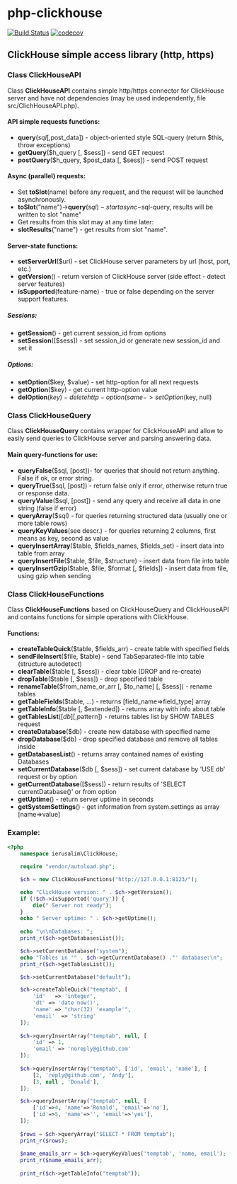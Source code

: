 # php-clickhouse
[![Build Status](https://api.travis-ci.org/ierusalim/php-clickhouse.svg?branch=master)](https://www.travis-ci.org/ierusalim/php-clickhouse)
[![codecov](https://codecov.io/gh/ierusalim/php-clickhouse/branch/master/graph/badge.svg)](https://codecov.io/gh/ierusalim/php-clickhouse)
## ClickHouse simple access library (http, https)

### Class **ClickHouseAPI**
Class **ClickHouseAPI** contains simple http/https connector for ClickHouse server
and have not dependencies (may be used independently, file src/ClichHouseAPI.php).
#### API simple requests functions:
* **query**($sql [,$post_data]) - object-oriented style SQL-query (return $this, throw exceptions)
* **getQuery**($h_query [, $sess]) - send GET request
* **postQuery**($h_query, $post_data [, $sess]) - send POST request
#### Async (parallel) requests:
* Set **toSlot**(name) before any request, and the request will be launched asynchronously.
* **toSlot**("name")->**query**($sql) - start async-$sql-query, results will be written to slot "name"
* Get results from this slot may at any time later:
* **slotResults**("name") - get results from slot "name".
#### Server-state functions:
* **setServerUrl**($url) - set ClickHouse server parameters by url (host, port, etc.)
* **getVersion**() - return version of ClickHouse server (side effect - detect server features)
* **isSupported**(feature-name) - true or false depending on the server support features.
##### Sessions:
* **getSession**() - get current session_id from options
* **setSession**([$sess]) - set session_id or generate new session_id and set it
##### Options:
* **setOption**($key, $value) - set http-option for all next requests
* **getOption**($key) - get current http-option value
* **delOption**($key) - delete http-option (same ->setOption($key, null)

### Class **ClickHouseQuery**
Class **ClickHouseQuery** contains wrapper for ClickHouseAPI and allow to easily
send queries to ClickHouse server and parsing answering data.

#### Main query-functions for use:
* **queryFalse**($sql, [post])- for queries that should not return anything. False if ok, or error string.
* **queryTrue**($sql, [post]) - return false only if error, otherwise return true or response data.
* **queryValue**($sql, [post]) - send any query and receive all data in one string (false if error)
* **queryArray**($sql) - for queries returning structured data (usually one or more table rows)
* **queryKeyValues**(see descr.) - for queries returning 2 columns, first means as key, second as value
* **queryInsertArray**($table, $fields_names, $fields_set) - insert data into table from array
* **queryInsertFile**($table, $file, $structure) - insert data from file into table
* **queryInsertGzip**($table, $file, $format [, $fields]) - insert data from file, using gzip when sending

### Class **ClickHouseFunctions**
Class **ClickHouseFunctions** based on ClickHouseQuery and ClickHouseAPI and
contains functions for simple operations with ClickHouse.
#### Functions:
* **createTableQuick**($table, $fields_arr) - create table with specified fields
* **sendFileInsert**($file, $table) - send TabSeparated-file into table (structure autodetect)
* **clearTable**($table [, $sess]) - clear table (DROP and re-create)
* **dropTable**($table [, $sess]) - drop specified table
* **renameTable**($from_name_or_arr [, $to_name] [, $sess]) - rename tables
* **getTableFields**($table, ...) - returns [field_name=>field_type] array
* **getTableInfo**($table [, $extended]) - returns array with info about table
* **getTablesList**([$db] [,$pattern]) - returns tables list by SHOW TABLES request
* **createDatabase**($db) - create new database with specified name
* **dropDatabase**($db) - drop specified database and remove all tables inside
* **getDatabasesList**() - returns array contained names of existing Databases
* **setCurrentDatabase**($db [, $sess]) - set current database by 'USE db' request or by option
* **getCurrentDatabase**([$sess]) - return results of 'SELECT currentDatabase()' or from option
* **getUptime**() - return server uptime in seconds
* **getSystemSettings**() - get information from system.settings as array [name=>value]

### Example:
```php
<?php
    namespace ierusalim\ClickHouse;

    require "vendor/autoload.php";

    $ch = new ClickHouseFunctions("http://127.0.0.1:8123/");

    echo "ClickHouse version: " . $ch->getVersion();
    if (!$ch->isSupported('query')) {
        die(" Server not ready");
    }
    echo " Server uptime: " . $ch->getUptime();
    
    echo "\n\nDatabases: ";
    print_r($ch->getDatabasesList());

    $ch->setCurrentDatabase("system");
    echo "Tables in '" . $ch->getCurrentDatabase() ."' database:\n";
    print_r($ch->getTablesList());

    $ch->setCurrentDatabase("default");

    $ch->createTableQuick("temptab", [
        'id'   => 'integer',
        'dt' => 'date now()',
        'name' => "char(32) 'example'",
        'email'  => 'string'
    ]);
    
    $ch->queryInsertArray("temptab", null, [
        'id' => 1,
        'email' => 'noreply@github.com'
    ]);
    
    $ch->queryInsertArray("temptab", ['id', 'email', 'name'], [
        [2, 'reply@github.com', 'Andy'],
        [3, null , 'Donald'],
    ]);

    $ch->queryInsertArray("temptab", null, [
        ['id'=>4, 'name'=>'Ronald', 'email'=>'no'],
        ['id'=>5, 'name'=>'', 'email'=>'yes'],
    ]);
    
    $rows = $ch->queryArray("SELECT * FROM temptab");
    print_r($rows);
    
    $name_emails_arr = $ch->queryKeyValues('temptab', 'name, email');
    print_r($name_emails_arr);
    
    print_r($ch->getTableInfo("temptab"));
 ```
